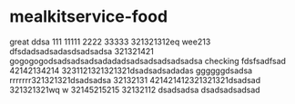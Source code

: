 # mealkitservice-food
great
ddsa
111
11111
2222
33333
321321312eq  wee213
dfsdadsadsadasdsadsadsa
321321421
gogogogodsadsadsadsadadadsadsadsadsadsadsa
checking
fdsfsadfsad
42142134214
3231121321321321dsadsadsadadas
ggggggdsadsa
rrrrrrr321321321dsadsadsa
32132131
421421412321321321dsadsad
321321321wq  w
32145215215
32132112
dsadsadsa
dsadsadsadsad
